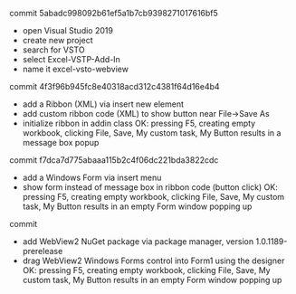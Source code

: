 commit 5abadc998092b61ef5a1b7cb9398271017616bf5
- open Visual Studio 2019
- create new project
- search for VSTO
- select Excel-VSTP-Add-In
- name it excel-vsto-webview

commit 4f3f96b945fc8e40318acd312c4381f64d16e4b4
- add a Ribbon (XML) via insert new element
- add custom ribbon code (XML) to show button near File->Save As
- initialize ribbon in addin class
OK: pressing F5, creating empty workbook, clicking File, Save,
    My custom task, My Button results in a message box popup

commit f7dca7d775abaaa115b2c4f06dc221bda3822cdc
- add a Windows Form via insert menu
- show form instead of message box in ribbon code (button click)
OK: pressing F5, creating empty workbook, clicking File, Save,
    My custom task, My Button results in an empty Form window popping up

commit
- add WebView2 NuGet package via package manager, version 1.0.1189-prerelease
- drag WebView2 Windows Forms control into Form1 using the designer
OK: pressing F5, creating empty workbook, clicking File, Save,
    My custom task, My Button results in an empty Form window popping up
